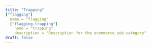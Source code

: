 ```yaml
---
title: "Trapping"
["flagging"]
  name = "flagging"
  ["flagging.trapping"]
    name = "trapping"
    description = "Description for the ecommerce sub-category"
draft: false
---
```

